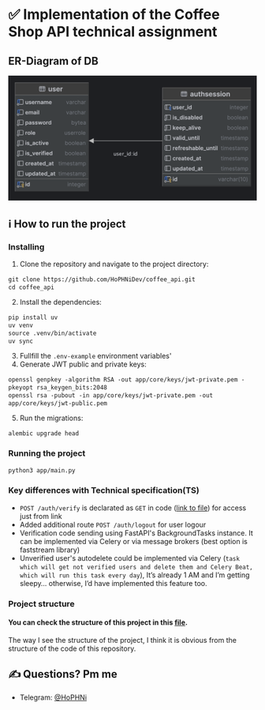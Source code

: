 # ✅ Implementation of the Coffee Shop API technical assignment

## ER-Diagram of DB
![img.png](img.png)

## ℹ️ How to run the project

### Installing

1. Clone the repository and navigate to the project directory:
```shell
git clone https://github.com/HoPHNiDev/coffee_api.git
cd coffee_api
```
2. Install the dependencies:
```shell
pip install uv
uv venv
source .venv/bin/activate
uv sync
```
3. Fullfill the `.env-example` environment variables'
4. Generate JWT public and private keys:
```shell
openssl genpkey -algorithm RSA -out app/core/keys/jwt-private.pem -pkeyopt rsa_keygen_bits:2048
openssl rsa -pubout -in app/core/keys/jwt-private.pem -out app/core/keys/jwt-public.pem
```
5. Run the migrations:
```shell
alembic upgrade head
```

### Running the project
```shell
python3 app/main.py
```

### Key differences with Technical specification(TS)
 - `POST /auth/verify` is declarated as `GET` in code ([link to file](./app/routes/v1/user.py)) for access just from link
 - Added additional route `POST /auth/logout` for user logour
 - Verification code sending using FastAPI's BackgroundTasks instance. 
It can be implemented via Celery or via message brokers
(best option is faststream library)
 - Unverified user's autodelete could be implemented via Celery
(`task which will get not verified users and delete them and Celery Beat, which will run this task every day`), 
It’s already 1 AM and I’m getting sleepy… otherwise, I’d have implemented this feature too. 

### Project structure
#### You can check the structure of this project in this [**file**](STRUCTURE.md).
The way I see the structure of the project, I think it is obvious from the structure of the code of this repository.

## ✍️ Questions? Pm me

- Telegram: [@HoPHNi](https://t.me/HoPHNi)